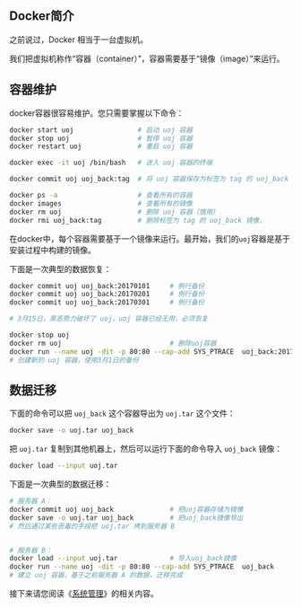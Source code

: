 
## Docker简介

之前说过，Docker 相当于一台虚拟机。

我们把虚拟机称作“容器（container）”，容器需要基于“镜像（image）”来运行。

## 容器维护

docker容器很容易维护。您只需要掌握以下命令：

```bash
docker start uoj                # 启动 uoj 容器
docker stop uoj                 # 暂停 uoj 容器
docker restart uoj              # 重启 uoj 容器

docker exec -it uoj /bin/bash   # 进入 uoj 容器的终端

docker commit uoj uoj_back:tag  # 将 uoj 容器保存为标签为 tag 的 uoj_back 镜像

docker ps -a                    # 查看所有的容器
docker images                   # 查看所有的镜像
docker rm uoj                   # 删除 uoj 容器（慎用）
docker rmi uoj_back:tag         # 删除标签为 tag 的 uoj_back 镜像，
```

在docker中，每个容器需要基于一个镜像来运行。最开始，我们的`uoj`容器是基于安装过程中构建的镜像。

下面是一次典型的数据恢复：

```bash
docker commit uoj uoj_back:20170101     # 例行备份
docker commit uoj uoj_back:20170201     # 例行备份
docker commit uoj uoj_back:20170301     # 例行备份

# 3月15日，黑恶势力破坏了 uoj，uoj 容器已经无用，必须恢复

docker stop uoj
docker rm uoj                           # 删除uoj容器
docker run --name uoj -dit -p 80:80 --cap-add SYS_PTRACE  uoj_back:20170301
# 创建新的 uoj 容器，使用3月1日的备份
```

## 数据迁移

下面的命令可以把 `uoj_back` 这个容器导出为 `uoj.tar` 这个文件：
```bash
docker save -o uoj.tar uoj_back
```
把 `uoj.tar` 复制到其他机器上，然后可以运行下面的命令导入 `uoj_back` 镜像：
```bash
docker load --input uoj.tar
```

下面是一次典型的数据迁移：
```bash
# 服务器 A：
docker commit uoj uoj_back              # 把uoj容器存储为镜像
docker save -o uoj.tar uoj_back         # 把uoj_back镜像导出
# 然后通过某些恶毒的手段把 uoj.tar 拷到服务器 B


# 服务器 B：
docker load --input uoj.tar             # 导入uoj_back镜像
docker run --name uoj -dit -p 80:80 --cap-add SYS_PTRACE  uoj_back
# 建立 uoj 容器，基于之前服务器 A 的数据，迁移完成
```

接下来请您阅读《[系统管理](https://universaloj.github.io/post/系统管理.html)》的相关内容。

